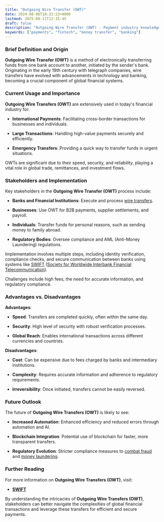 ```yaml
---
title: "Outgoing Wire Transfer (OWT)"
date: 2024-08-06T18:31:23+0000
lastmod: 2025-08-11T12:15:45
draft: false
description: "Outgoing Wire Transfer (OWT) - Payment industry knowledge and insights"
keywords: ["payments", "fintech", "money transfer", "banking"]
---
```


### Brief Definition and Origin

**Outgoing Wire Transfer (OWT)** is a method of electronically transferring funds from one bank account to another, initiated by the sender's bank. Originating in the early 19th century with telegraph companies, wire transfers have evolved with advancements in technology and banking, becoming a crucial component of global financial systems.

### Current Usage and Importance

**Outgoing Wire Transfers (OWT)** are extensively used in today's financial industry for:

- **International Payments**: Facilitating cross-border transactions for businesses and individuals.

- **Large Transactions**: Handling high-value payments securely and efficiently.

- **Emergency Transfers**: Providing a quick way to transfer funds in urgent situations.

OWTs are significant due to their speed, security, and reliability, playing a vital role in global trade, remittances, and investment flows.

### Stakeholders and Implementation

Key stakeholders in the **Outgoing Wire Transfer (OWT)** process include:

- **Banks and Financial Institutions**: Execute and process [wire transfers](https://faisalkhan.com/learn/payments-wiki/international-wire-transfer/).

- **Businesses**: Use OWT for B2B payments, supplier settlements, and payroll.

- **Individuals**: Transfer funds for personal reasons, such as sending money to family abroad.

- **Regulatory Bodies**: Oversee compliance and AML (Anti-Money Laundering) regulations.

Implementation involves multiple steps, including identity verification, compliance checks, and secure communication between banks using systems like [SWIFT](https://faisalkhan.com/learn/payments-wiki/society-for-worldwide-interbank-financial-telecommunication-swift/) ([Society for Worldwide Interbank Financial Telecommunication](https://faisalkhan.com/learn/payments-wiki/society-for-worldwide-interbank-financial-telecommunication-swift/)).

Challenges include high fees, the need for accurate information, and regulatory compliance.

### Advantages vs. Disadvantages

**Advantages**:

- **Speed**: Transfers are completed quickly, often within the same day.

- **Security**: High level of security with robust verification processes.

- **Global Reach**: Enables international transactions across different currencies and countries.

**Disadvantages**:

- **Cost**: Can be expensive due to fees charged by banks and intermediary institutions.

- **Complexity**: Requires accurate information and adherence to regulatory requirements.

- **Irreversibility**: Once initiated, transfers cannot be easily reversed.

### Future Outlook

The future of **Outgoing Wire Transfers (OWT)** is likely to see:

- **Increased Automation**: Enhanced efficiency and reduced errors through automation and AI.

- **Blockchain Integration**: Potential use of blockchain for faster, more transparent transfers.

- **Regulatory Evolution**: Stricter compliance measures to [combat fraud](https://faisalkhanllc.xyz/resources/payments-wiki/f/fraud-protection/) and [money laundering](https://faisalkhanllc.xyz/resources/payments-wiki/a/aml-law/).

### Further Reading

For more information on **Outgoing Wire Transfers (OWT)**, visit:

- **[SWIFT](https://www.swift.com/)**

By understanding the intricacies of **Outgoing Wire Transfers (OWT)**, stakeholders can better navigate the complexities of global financial transactions and leverage these transfers for efficient and secure payments.